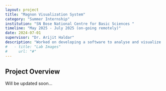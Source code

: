 ```yaml
---
layout: project
title: "Magnon Visualization System"
category: "Summer Internship"
institution: "SN Bose National Centre for Basic Sciences "
timeline: "May 2025 - July 2025 (on-going remotely)"
date: 2024-07-01
supervisor: "Dr. Arijit Haldar"
description: "Worked on developing a software to analyse and visualize magnon on different kinds of lattice systems based on generalised linear spin wave theory."
#   - title: "Lab Images"
#     url: "#"
---
```


## Project Overview

Will be updated soon...